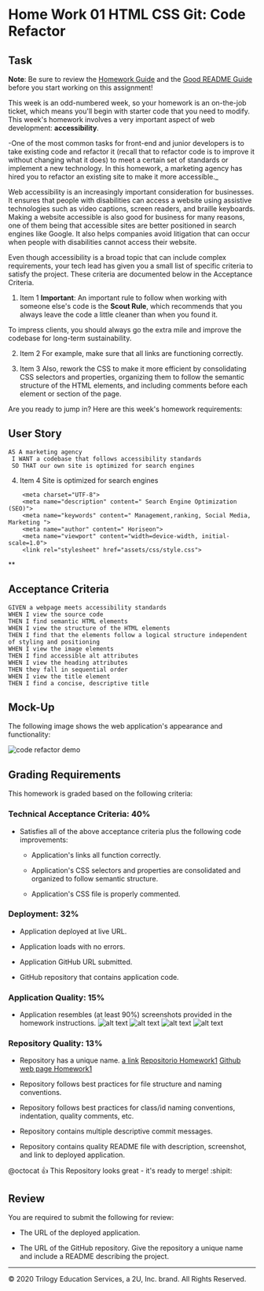 # Home Work 01 HTML CSS Git: Code Refactor

## Task

**Note**: Be sure to review the [Homework Guide](../04-Important/Homework-Guide/README.md) and the [Good README Guide](../04-Important/Good-README-Guide/README.md) before you start working on this assignment!

This week is an odd-numbered week, so your homework is an on-the-job ticket, which means you'll begin with starter code that you need to modify. This week's homework involves a very important aspect of web development: **accessibility**. 

-One of the most common tasks for front-end and junior developers is to take existing code and refactor it (recall that to refactor code is to improve it without changing what it does) to meet a certain set of standards or implement a new technology. In this homework, a marketing agency has hired you to refactor an existing site to make it more accessible._ 

Web accessibility is an increasingly important consideration for businesses. It ensures that people with disabilities can access a website using assistive technologies such as video captions, screen readers, and braille keyboards. Making a website accessible is also good for business for many reasons, one of them being that accessible sites are better positioned in search engines like Google. It also helps companies avoid litigation that can occur when people with disabilities cannot access their website.

Even though accessibility is a broad topic that can include complex requirements, your tech lead has given you a small list of specific criteria to satisfy the project. These criteria are documented below in the Acceptance Criteria.

1. Item 1 **Important**: An important rule to follow when working with someone else's code is the **Scout Rule**, which recommends that you always leave the code a little cleaner than when you found it.

To impress clients, you should always go the extra mile and improve the codebase for long-term sustainability. 

2. Item 2 For example, make sure that all links are functioning correctly.



3. Item 3 Also, rework the CSS to make it more efficient by consolidating CSS selectors and properties, organizing them to follow the semantic structure of the HTML elements, and including comments before each element or section of the page.

Are you ready to jump in? Here are this week's homework requirements:

## User Story

```
AS A marketing agency
 I WANT a codebase that follows accessibility standards
 SO THAT our own site is optimized for search engines
```
4. Item 4 Site is optimized for search engines
```
    <meta charset="UTF-8">
    <meta name="description" content=" Search Engine Optimization (SEO)">
    <meta name="keywords" content=" Management,ranking, Social Media, Marketing ">
    <meta name="author" content=" Horiseon">
    <meta name="viewport" content="width=device-width, initial-scale=1.0">
    <link rel="stylesheet" href="assets/css/style.css">
```

**
## Acceptance Criteria

```
GIVEN a webpage meets accessibility standards
WHEN I view the source code
THEN I find semantic HTML elements
WHEN I view the structure of the HTML elements
THEN I find that the elements follow a logical structure independent of styling and positioning
WHEN I view the image elements
THEN I find accessible alt attributes
WHEN I view the heading attributes
THEN they fall in sequential order
WHEN I view the title element
THEN I find a concise, descriptive title
```

## Mock-Up

The following image shows the web application's appearance and functionality:

![code refactor demo](./Assets/01-html-css-git-homework-demo.png)


## Grading Requirements

This homework is graded based on the following criteria: 

### Technical Acceptance Criteria: 40%

* Satisfies all of the above acceptance criteria plus the following code improvements:

  * Application's links all function correctly.

  * Application's CSS selectors and properties are consolidated and organized to follow semantic structure.

  * Application's CSS file is properly commented.

### Deployment: 32%

* Application deployed at live URL.

* Application loads with no errors.

* Application GitHub URL submitted.

* GitHub repository that contains application code.

### Application Quality: 15%

* Application resembles (at least 90%) screenshots provided in the homework instructions.
![alt text](1.png)
![alt text](2.png)
![alt text](3.png)
![alt text](4.png)

### Repository Quality: 13%



* Repository has a unique name. 
[a link](https://github.com/rakeru2006/HW1)
<a href="https://github.com/rakeru2006/HW1">Repositorio Homework1</a>
<a href="https://github.com/rakeru2006/HW1">Github web page Homework1</a>
* Repository follows best practices for file structure and naming conventions.


* Repository follows best practices for class/id naming conventions, indentation, quality comments, etc.

* Repository contains multiple descriptive commit messages.

* Repository contains quality README file with description, screenshot, and link to deployed application.


@octocat :+1: This Repository looks great - it's ready to merge! :shipit:

## Review

You are required to submit the following for review:

* The URL of the deployed application.

* The URL of the GitHub repository. Give the repository a unique name and include a README describing the project.

- - -
© 2020 Trilogy Education Services, a 2U, Inc. brand. All Rights Reserved.
